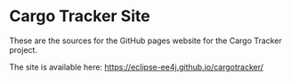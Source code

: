 Cargo Tracker Site
==================
These are the sources for the GitHub pages website for the Cargo Tracker project.

The site is available here: https://eclipse-ee4j.github.io/cargotracker/
